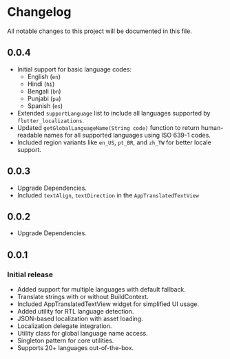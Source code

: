 # Changelog

All notable changes to this project will be documented in this file.

## 0.0.4
- Initial support for basic language codes:
    - English (`en`)
    - Hindi (`hi`)
    - Bengali (`bn`)
    - Punjabi (`pa`)
    - Spanish (`es`)
- Extended `supportLanguage` list to include all languages supported by `flutter_localizations`.
- Updated `getGlobalLanguageName(String code)` function to return human-readable names for all supported languages using ISO 639-1 codes.
- Included region variants like `en_US`, `pt_BR`, and `zh_TW` for better locale support.

## 0.0.3
- Upgrade Dependencies.
- Included `textAlign`, `textDirection` in the `AppTranslatedTextView`
  

## 0.0.2
- Upgrade Dependencies.

## 0.0.1
### Initial release
- Added support for multiple languages with default fallback.
- Translate strings with or without BuildContext.
- Included AppTranslatedTextView widget for simplified UI usage.
- Added utility for RTL language detection.
- JSON-based localization with asset loading.
- Localization delegate integration.
- Utility class for global language name access.
- Singleton pattern for core utilities.
- Supports 20+ languages out-of-the-box.
